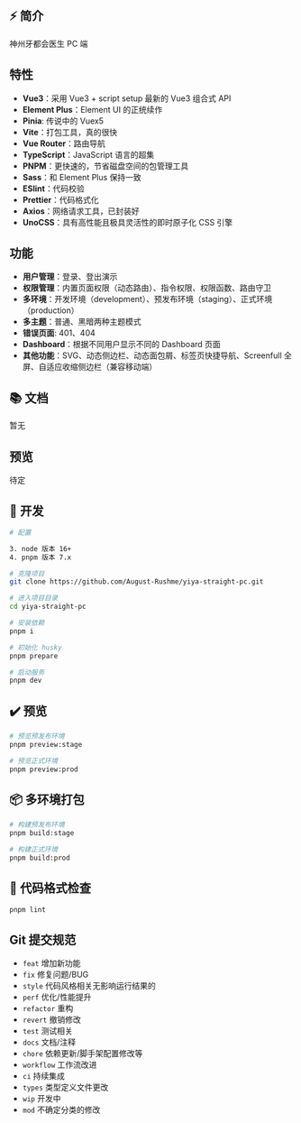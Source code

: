 ## ⚡️ 简介

神州牙都会医生 PC 端

## 特性

- **Vue3**：采用 Vue3 + script setup 最新的 Vue3 组合式 API
- **Element Plus**：Element UI 的正统续作
- **Pinia**: 传说中的 Vuex5
- **Vite**：打包工具，真的很快
- **Vue Router**：路由导航
- **TypeScript**：JavaScript 语言的超集
- **PNPM**：更快速的，节省磁盘空间的包管理工具
- **Sass**：和 Element Plus 保持一致
- **ESlint**：代码校验
- **Prettier**：代码格式化
- **Axios**：网络请求工具，已封装好
- **UnoCSS**：具有高性能且极具灵活性的即时原子化 CSS 引擎

## 功能

- **用户管理**：登录、登出演示
- **权限管理**：内置页面权限（动态路由）、指令权限、权限函数、路由守卫
- **多环境**：开发环境（development）、预发布环境（staging）、正式环境（production）
- **多主题**：普通、黑暗两种主题模式
- **错误页面**: 401、404
- **Dashboard**：根据不同用户显示不同的 Dashboard 页面
- **其他功能**：SVG、动态侧边栏、动态面包屑、标签页快捷导航、Screenfull 全屏、自适应收缩侧边栏（兼容移动端）

## 📚 文档

暂无

## 预览

待定

## 🚀 开发

```bash
# 配置

3. node 版本 16+
4. pnpm 版本 7.x

# 克隆项目
git clone https://github.com/August-Rushme/yiya-straight-pc.git

# 进入项目目录
cd yiya-straight-pc

# 安装依赖
pnpm i

# 初始化 husky
pnpm prepare

# 启动服务
pnpm dev
```

## ✔️ 预览

```bash
# 预览预发布环境
pnpm preview:stage

# 预览正式环境
pnpm preview:prod
```

## 📦️ 多环境打包

```bash
# 构建预发布环境
pnpm build:stage

# 构建正式环境
pnpm build:prod
```

## 🔧 代码格式检查

```bash
pnpm lint
```

## Git 提交规范

- `feat` 增加新功能
- `fix` 修复问题/BUG
- `style` 代码风格相关无影响运行结果的
- `perf` 优化/性能提升
- `refactor` 重构
- `revert` 撤销修改
- `test` 测试相关
- `docs` 文档/注释
- `chore` 依赖更新/脚手架配置修改等
- `workflow` 工作流改进
- `ci` 持续集成
- `types` 类型定义文件更改
- `wip` 开发中
- `mod` 不确定分类的修改
